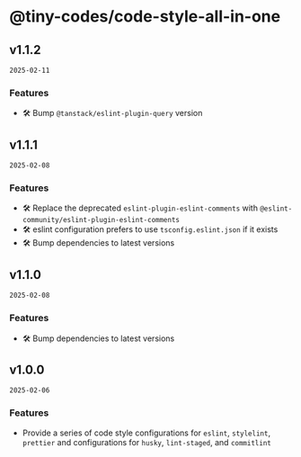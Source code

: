 # @tiny-codes/code-style-all-in-one

## v1.1.2

`2025-02-11`

### Features

- 🛠 Bump `@tanstack/eslint-plugin-query` version

## v1.1.1

`2025-02-08`

### Features

- 🛠 Replace the deprecated `eslint-plugin-eslint-comments` with `@eslint-community/eslint-plugin-eslint-comments`
- 🛠 eslint configuration prefers to use `tsconfig.eslint.json` if it exists
- 🛠 Bump dependencies to latest versions

## v1.1.0

`2025-02-08`

### Features

- 🛠 Bump dependencies to latest versions

## v1.0.0

`2025-02-06`

### Features

- Provide a series of code style configurations for `eslint`, `stylelint`, `prettier` and configurations for `husky`, `lint-staged`, and `commitlint`

